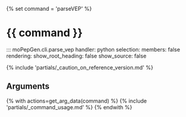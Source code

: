 {% set command = 'parseVEP' %}
# {{ command }}

::: moPepGen.cli.parse_vep
	handler: python
    selection:
      members: false
    rendering:
      show_root_heading: false
      show_source: false

{% include 'partials/_caution_on_reference_version.md' %}

## Arguments

{% with actions=get_arg_data(command) %}
{% include 'partials/_command_usage.md' %}
{% endwith %}
